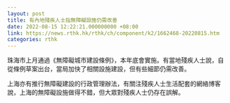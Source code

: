 ```yaml
---
layout: post
title: 有內地殘疾人士指無障礙設施仍需改善
date: 2022-08-15 12:22:21.000000000 +08:00
link: https://news.rthk.hk/rthk/ch/component/k2/1662468-20220815.htm
categories: rthk
---
```


珠海市上月通過《無障礙城市建設條例》，本年底會實施。有當地殘疾人士說，自從條例草案出台，當局加快了相關設施建設，但有些細節仍需改善。

上海亦有推行無障礙建設的行政管理辦法，有關注殘疾人士生活配套的網絡博客說，上海的無障礙設施做得不錯，但大眾對殘疾人士仍存在誤解。
